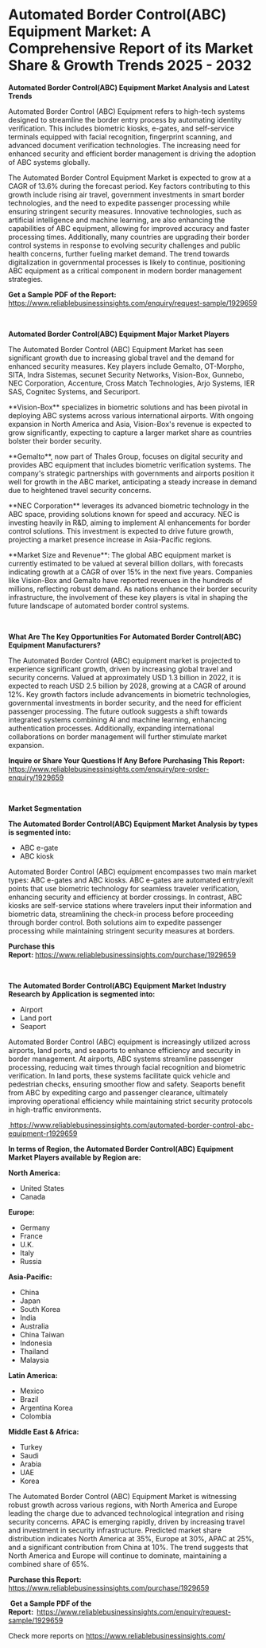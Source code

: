 <p><h1>Automated Border Control(ABC) Equipment Market: A Comprehensive Report of its Market Share & Growth Trends 2025 - 2032</h1></p><p><strong>Automated Border Control(ABC) Equipment Market Analysis and Latest Trends</strong></p>
<p><p>Automated Border Control (ABC) Equipment refers to high-tech systems designed to streamline the border entry process by automating identity verification. This includes biometric kiosks, e-gates, and self-service terminals equipped with facial recognition, fingerprint scanning, and advanced document verification technologies. The increasing need for enhanced security and efficient border management is driving the adoption of ABC systems globally.</p><p>The Automated Border Control Equipment Market is expected to grow at a CAGR of 13.6% during the forecast period. Key factors contributing to this growth include rising air travel, government investments in smart border technologies, and the need to expedite passenger processing while ensuring stringent security measures. Innovative technologies, such as artificial intelligence and machine learning, are also enhancing the capabilities of ABC equipment, allowing for improved accuracy and faster processing times. Additionally, many countries are upgrading their border control systems in response to evolving security challenges and public health concerns, further fueling market demand. The trend towards digitalization in governmental processes is likely to continue, positioning ABC equipment as a critical component in modern border management strategies.</p></p>
<p><strong>Get a Sample PDF of the Report:&nbsp;</strong> <a href="https://www.reliablebusinessinsights.com/enquiry/request-sample/1929659?utm_campaign=2716&utm_medium=2&utm_source=Github&utm_content=ia&utm_term=29032025&utm_id=automated-border-controlabc-equipment">https://www.reliablebusinessinsights.com/enquiry/request-sample/1929659</a></p>
<p>&nbsp;</p>
<p><strong>Automated Border Control(ABC) Equipment Major Market Players</strong></p>
<p><p>The Automated Border Control (ABC) Equipment Market has seen significant growth due to increasing global travel and the demand for enhanced security measures. Key players include Gemalto, OT-Morpho, SITA, Indra Sistemas, secunet Security Networks, Vision-Box, Gunnebo, NEC Corporation, Accenture, Cross Match Technologies, Arjo Systems, IER SAS, Cognitec Systems, and Securiport.</p><p>**Vision-Box** specializes in biometric solutions and has been pivotal in deploying ABC systems across various international airports. With ongoing expansion in North America and Asia, Vision-Box's revenue is expected to grow significantly, expecting to capture a larger market share as countries bolster their border security.</p><p>**Gemalto**, now part of Thales Group, focuses on digital security and provides ABC equipment that includes biometric verification systems. The company's strategic partnerships with governments and airports position it well for growth in the ABC market, anticipating a steady increase in demand due to heightened travel security concerns.</p><p>**NEC Corporation** leverages its advanced biometric technology in the ABC space, providing solutions known for speed and accuracy. NEC is investing heavily in R&D, aiming to implement AI enhancements for border control solutions. This investment is expected to drive future growth, projecting a market presence increase in Asia-Pacific regions.</p><p>**Market Size and Revenue**: The global ABC equipment market is currently estimated to be valued at several billion dollars, with forecasts indicating growth at a CAGR of over 15% in the next five years. Companies like Vision-Box and Gemalto have reported revenues in the hundreds of millions, reflecting robust demand. As nations enhance their border security infrastructure, the involvement of these key players is vital in shaping the future landscape of automated border control systems.</p></p>
<p>&nbsp;</p>
<p><strong>What Are The Key Opportunities For Automated Border Control(ABC) Equipment Manufacturers?</strong></p>
<p><p>The Automated Border Control (ABC) equipment market is projected to experience significant growth, driven by increasing global travel and security concerns. Valued at approximately USD 1.3 billion in 2022, it is expected to reach USD 2.5 billion by 2028, growing at a CAGR of around 12%. Key growth factors include advancements in biometric technologies, governmental investments in border security, and the need for efficient passenger processing. The future outlook suggests a shift towards integrated systems combining AI and machine learning, enhancing authentication processes. Additionally, expanding international collaborations on border management will further stimulate market expansion.</p></p>
<p><strong>Inquire or Share Your Questions If Any Before Purchasing This Report:</strong> <a href="https://www.reliablebusinessinsights.com/enquiry/pre-order-enquiry/1929659?utm_campaign=2716&utm_medium=2&utm_source=Github&utm_content=ia&utm_term=29032025&utm_id=automated-border-controlabc-equipment">https://www.reliablebusinessinsights.com/enquiry/pre-order-enquiry/1929659</a></p>
<p>&nbsp;</p>
<p><strong>Market Segmentation</strong></p>
<p><strong>The Automated Border Control(ABC) Equipment Market Analysis by types is segmented into:</strong></p>
<p><ul><li>ABC e-gate</li><li>ABC kiosk</li></ul></p>
<p><p>Automated Border Control (ABC) equipment encompasses two main market types: ABC e-gates and ABC kiosks. ABC e-gates are automated entry/exit points that use biometric technology for seamless traveler verification, enhancing security and efficiency at border crossings. In contrast, ABC kiosks are self-service stations where travelers input their information and biometric data, streamlining the check-in process before proceeding through border control. Both solutions aim to expedite passenger processing while maintaining stringent security measures at borders.</p></p>
<p><strong>Purchase this Report:&nbsp;</strong><a href="https://www.reliablebusinessinsights.com/purchase/1929659?utm_campaign=2716&utm_medium=2&utm_source=Github&utm_content=ia&utm_term=29032025&utm_id=automated-border-controlabc-equipment">https://www.reliablebusinessinsights.com/purchase/1929659</a></p>
<p>&nbsp;</p>
<p><strong>The Automated Border Control(ABC) Equipment Market Industry Research by Application is segmented into:</strong></p>
<p><ul><li>Airport</li><li>Land port</li><li>Seaport</li></ul></p>
<p><p>Automated Border Control (ABC) equipment is increasingly utilized across airports, land ports, and seaports to enhance efficiency and security in border management. At airports, ABC systems streamline passenger processing, reducing wait times through facial recognition and biometric verification. In land ports, these systems facilitate quick vehicle and pedestrian checks, ensuring smoother flow and safety. Seaports benefit from ABC by expediting cargo and passenger clearance, ultimately improving operational efficiency while maintaining strict security protocols in high-traffic environments.</p></p>
<p><a href="https://www.reliablebusinessinsights.com/automated-border-control-abc-equipment-r1929659?utm_campaign=2716&utm_medium=2&utm_source=Github&utm_content=ia&utm_term=29032025&utm_id=automated-border-controlabc-equipment">&nbsp;https://www.reliablebusinessinsights.com/automated-border-control-abc-equipment-r1929659</a></p>
<p><strong>In terms of Region, the Automated Border Control(ABC) Equipment Market Players available by Region are:</strong></p>
<p>
    <p> <strong> North America: </strong>
        <ul>
            <li>United States</li>
            <li>Canada</li>
        </ul>
        </p> 
    <p> <strong> Europe: </strong>
        <ul>
            <li>Germany</li>
            <li>France</li>
            <li>U.K.</li>
            <li>Italy</li>
            <li>Russia</li>
        </ul>
        </p> 
    <p> <strong> Asia-Pacific: </strong>
        <ul>
            <li>China</li>
            <li>Japan</li>
            <li>South Korea</li>
            <li>India</li>
            <li>Australia</li>
            <li>China Taiwan</li>
            <li>Indonesia</li>
            <li>Thailand</li>
            <li>Malaysia</li>
        </ul>
        </p> 
    <p> <strong> Latin America: </strong>
        <ul>
            <li>Mexico</li>
            <li>Brazil</li>
            <li>Argentina Korea</li>
            <li>Colombia</li>
        </ul>
        </p> 
    <p> <strong> Middle East & Africa: </strong>
        <ul>
            <li>Turkey</li>
            <li>Saudi</li>
            <li>Arabia</li>
            <li>UAE</li>
            <li>Korea</li>
        </ul>
    </p>
    </p>
<p><p>The Automated Border Control (ABC) Equipment Market is witnessing robust growth across various regions, with North America and Europe leading the charge due to advanced technological integration and rising security concerns. APAC is emerging rapidly, driven by increasing travel and investment in security infrastructure. Predicted market share distribution indicates North America at 35%, Europe at 30%, APAC at 25%, and a significant contribution from China at 10%. The trend suggests that North America and Europe will continue to dominate, maintaining a combined share of 65%.</p></p>
<p><strong>Purchase this Report: </strong><a href="https://www.reliablebusinessinsights.com/purchase/1929659?utm_campaign=2716&utm_medium=2&utm_source=Github&utm_content=ia&utm_term=29032025&utm_id=automated-border-controlabc-equipment">https://www.reliablebusinessinsights.com/purchase/1929659</a></p>
<p>&nbsp;<strong>Get a Sample PDF of the Report:&nbsp;&nbsp;</strong><a href="https://www.reliablebusinessinsights.com/enquiry/request-sample/1929659?utm_campaign=2716&utm_medium=2&utm_source=Github&utm_content=ia&utm_term=29032025&utm_id=automated-border-controlabc-equipment">https://www.reliablebusinessinsights.com/enquiry/request-sample/1929659</a></p>
<p><strong></strong></p>
<p>Check more reports on <a href="https://www.reliablebusinessinsights.com/?utm_campaign=2716&utm_medium=2&utm_source=Github&utm_content=ia&utm_term=29032025&utm_id=automated-border-controlabc-equipment">https://www.reliablebusinessinsights.com/</a></p>